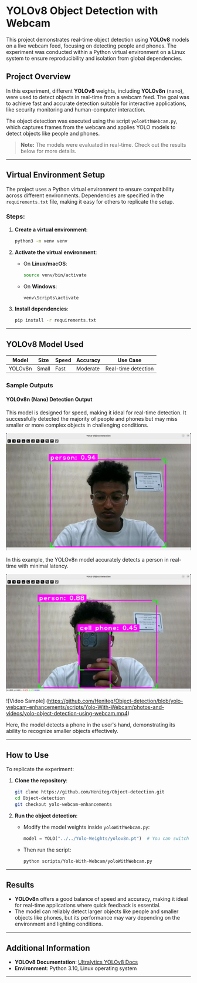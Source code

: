 # YOLOv8 Object Detection with Webcam

This project demonstrates real-time object detection using **YOLOv8** models on a live webcam feed, focusing on detecting people and phones. The experiment was conducted within a Python virtual environment on a Linux system to ensure reproducibility and isolation from global dependencies.

## Project Overview

In this experiment, different **YOLOv8** weights, including **YOLOv8n** (nano), were used to detect objects in real-time from a webcam feed. The goal was to achieve fast and accurate detection suitable for interactive applications, like security monitoring and human-computer interaction.

The object detection was executed using the script `yoloWithWebcam.py`, which captures frames from the webcam and applies YOLO models to detect objects like people and phones.

> **Note:** The models were evaluated in real-time. Check out the results below for more details.

---

## Virtual Environment Setup

The project uses a Python virtual environment to ensure compatibility across different environments. Dependencies are specified in the `requirements.txt` file, making it easy for others to replicate the setup.

### Steps:
1. **Create a virtual environment**:
    ```bash
    python3 -m venv venv
    ```

2. **Activate the virtual environment**:
    - On **Linux/macOS**:
        ```bash
        source venv/bin/activate
        ```
    - On **Windows**:
        ```bash
        venv\Scripts\activate
        ```

3. **Install dependencies**:
    ```bash
    pip install -r requirements.txt
    ```

---

## YOLOv8 Model Used

| Model     | Size  | Speed | Accuracy | Use Case              |
| --------- | ----- | ----- | -------- | --------------------- |
| YOLOv8n   | Small | Fast  | Moderate | Real-time detection   |

### Sample Outputs

#### **YOLOv8n (Nano) Detection Output**
This model is designed for speed, making it ideal for real-time detection. It successfully detected the majority of people and phones but may miss smaller or more complex objects in challenging conditions.

![YOLOv8n Person Detection Output](https://github.com/Heniteg/Object-detection/blob/yolo-webcam-enhancements/scripts/Yolo-With-Webcam/photos-and-videos/person-detection-with-webcam.png)

In this example, the YOLOv8n model accurately detects a person in real-time with minimal latency.

![YOLOv8n Phone Detection Output](https://github.com/Heniteg/Object-detection/blob/yolo-webcam-enhancements/scripts/Yolo-With-Webcam/photos-and-videos/phone-detection-with-webcam.png)

![Video Sample] (https://github.com/Heniteg/Object-detection/blob/yolo-webcam-enhancements/scripts/Yolo-With-Webcam/photos-and-videos/yolo-object-detection-using-webcam.mp4)

Here, the model detects a phone in the user's hand, demonstrating its ability to recognize smaller objects effectively.

---

## How to Use

To replicate the experiment:

1. **Clone the repository**:
    ```bash
    git clone https://github.com/Heniteg/Object-detection.git
    cd Object-detection
    git checkout yolo-webcam-enhancements
    ```

4. **Run the object detection**:
    - Modify the model weights inside `yoloWithWebcam.py`:
        ```python
        model = YOLO("../../Yolo-Weights/yolov8n.pt")  # You can switch to other YOLOv8 weights if available
        ```

    - Then run the script:
        ```bash
        python scripts/Yolo-With-Webcam/yoloWithWebcam.py
        ```

---

## Results

- **YOLOv8n** offers a good balance of speed and accuracy, making it ideal for real-time applications where quick feedback is essential.
- The model can reliably detect larger objects like people and smaller objects like phones, but its performance may vary depending on the environment and lighting conditions.

---

## Additional Information

- **YOLOv8 Documentation**: [Ultralytics YOLOv8 Docs](https://docs.ultralytics.com/)
- **Environment**: Python 3.10, Linux operating system

---
